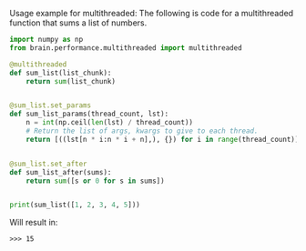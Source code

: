 Usage example for multithreaded: 
The following is code for a multithreaded function that sums a list of numbers.

```python
import numpy as np
from brain.performance.multithreaded import multithreaded

@multithreaded
def sum_list(list_chunk):
    return sum(list_chunk)


@sum_list.set_params
def sum_list_params(thread_count, lst):
    n = int(np.ceil(len(lst) / thread_count))
    # Return the list of args, kwargs to give to each thread.
    return [((lst[n * i:n * i + n],), {}) for i in range(thread_count)]


@sum_list.set_after
def sum_list_after(sums):
    return sum([s or 0 for s in sums])


print(sum_list([1, 2, 3, 4, 5]))
```

Will result in:
```
>>> 15
```